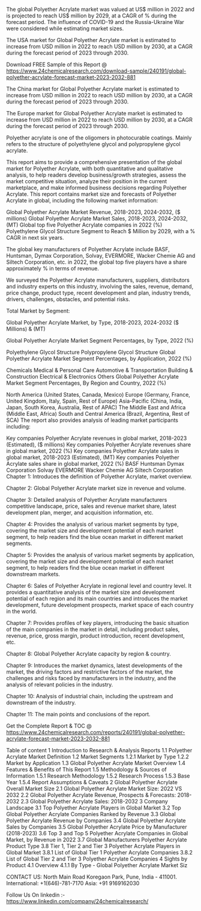 The global Polyether Acrylate market was valued at US$ million in 2022 and is projected to reach US$ million by 2029, at a CAGR of % during the forecast period. The influence of COVID-19 and the Russia-Ukraine War were considered while estimating market sizes.

The USA market for Global Polyether Acrylate   market is estimated to increase from USD million in 2022 to reach USD million by 2030, at a CAGR during the forecast period of 2023 through 2030.

Download FREE Sample of this Report @ https://www.24chemicalresearch.com/download-sample/240191/global-polyether-acrylate-forecast-market-2023-2032-881

The China market for Global Polyether Acrylate   market is estimated to increase from USD million in 2022 to reach USD million by 2030, at a CAGR during the forecast period of 2023 through 2030.

The Europe market for Global Polyether Acrylate market is estimated to increase from USD million in 2022 to reach USD million by 2030, at a CAGR during the forecast period of 2023 through 2030.

Polyether acrylate is one of the oligomers in photocurable coatings. Mainly refers to the structure of polyethylene glycol and polypropylene glycol acrylate.

This report aims to provide a comprehensive presentation of the global market for Polyether Acrylate, with both quantitative and qualitative analysis, to help readers develop business/growth strategies, assess the market competitive situation, analyze their position in the current marketplace, and make informed business decisions regarding Polyether Acrylate. This report contains market size and forecasts of Polyether Acrylate in global, including the following market information:

Global Polyether Acrylate Market Revenue, 2018-2023, 2024-2032, ($ millions)
Global Polyether Acrylate Market Sales, 2018-2023, 2024-2032, (MT)
Global top five Polyether Acrylate companies in 2022 (%)
Polyethylene Glycol Structure Segment to Reach $ Million by 2029, with a % CAGR in next six years.

The global key manufacturers of Polyether Acrylate include BASF, Huntsman, Dymax Corporation, Solvay, EVERMORE, Wacker Chemie AG and Siltech Corporation, etc. in 2022, the global top five players have a share approximately % in terms of revenue.

We surveyed the Polyether Acrylate manufacturers, suppliers, distributors and industry experts on this industry, involving the sales, revenue, demand, price change, product type, recent development and plan, industry trends, drivers, challenges, obstacles, and potential risks.

Total Market by Segment:

Global Polyether Acrylate Market, by Type, 2018-2023, 2024-2032 ($ Millions) & (MT)

Global Polyether Acrylate Market Segment Percentages, by Type, 2022 (%)

Polyethylene Glycol Structure
Polypropylene Glycol Structure
Global Polyether Acrylate Market Segment Percentages, by Application, 2022 (%)

Chemicals
Medical & Personal Care
Automotive & Transportation
Building & Construction
Electrical & Electronics
Others
Global Polyether Acrylate Market Segment Percentages, By Region and Country, 2022 (%)

North America (United States, Canada, Mexico)
Europe (Germany, France, United Kingdom, Italy, Spain, Rest of Europe)
Asia-Pacific (China, India, Japan, South Korea, Australia, Rest of APAC)
The Middle East and Africa (Middle East, Africa)
South and Central America (Brazil, Argentina, Rest of SCA)
The report also provides analysis of leading market participants including:

Key companies Polyether Acrylate revenues in global market, 2018-2023 (Estimated), ($ millions)
Key companies Polyether Acrylate revenues share in global market, 2022 (%)
Key companies Polyether Acrylate sales in global market, 2018-2023 (Estimated), (MT)
Key companies Polyether Acrylate sales share in global market, 2022 (%)
BASF
Huntsman
Dymax Corporation
Solvay
EVERMORE
Wacker Chemie AG
Siltech Corporation
Chapter 1: Introduces the definition of Polyether Acrylate, market overview.

Chapter 2: Global Polyether Acrylate market size in revenue and volume.

Chapter 3: Detailed analysis of Polyether Acrylate manufacturers competitive landscape, price, sales and revenue market share, latest development plan, merger, and acquisition information, etc.

Chapter 4: Provides the analysis of various market segments by type, covering the market size and development potential of each market segment, to help readers find the blue ocean market in different market segments.

Chapter 5: Provides the analysis of various market segments by application, covering the market size and development potential of each market segment, to help readers find the blue ocean market in different downstream markets.

Chapter 6: Sales of Polyether Acrylate in regional level and country level. It provides a quantitative analysis of the market size and development potential of each region and its main countries and introduces the market development, future development prospects, market space of each country in the world.

Chapter 7: Provides profiles of key players, introducing the basic situation of the main companies in the market in detail, including product sales, revenue, price, gross margin, product introduction, recent development, etc.

Chapter 8: Global Polyether Acrylate capacity by region & country.

Chapter 9: Introduces the market dynamics, latest developments of the market, the driving factors and restrictive factors of the market, the challenges and risks faced by manufacturers in the industry, and the analysis of relevant policies in the industry.

Chapter 10: Analysis of industrial chain, including the upstream and downstream of the industry.

Chapter 11: The main points and conclusions of the report.

Get the Complete Report & TOC @ https://www.24chemicalresearch.com/reports/240191/global-polyether-acrylate-forecast-market-2023-2032-881

Table of content
1 Introduction to Research & Analysis Reports
1.1 Polyether Acrylate Market Definition
1.2 Market Segments
1.2.1 Market by Type
1.2.2 Market by Application
1.3 Global Polyether Acrylate Market Overview
1.4 Features & Benefits of This Report
1.5 Methodology & Sources of Information
1.5.1 Research Methodology
1.5.2 Research Process
1.5.3 Base Year
1.5.4 Report Assumptions & Caveats
2 Global Polyether Acrylate Overall Market Size
2.1 Global Polyether Acrylate Market Size: 2022 VS 2032
2.2 Global Polyether Acrylate Revenue, Prospects & Forecasts: 2018-2032
2.3 Global Polyether Acrylate Sales: 2018-2032
3 Company Landscape
3.1 Top Polyether Acrylate Players in Global Market
3.2 Top Global Polyether Acrylate Companies Ranked by Revenue
3.3 Global Polyether Acrylate Revenue by Companies
3.4 Global Polyether Acrylate Sales by Companies
3.5 Global Polyether Acrylate Price by Manufacturer (2018-2023)
3.6 Top 3 and Top 5 Polyether Acrylate Companies in Global Market, by Revenue in 2022
3.7 Global Manufacturers Polyether Acrylate Product Type
3.8 Tier 1, Tier 2 and Tier 3 Polyether Acrylate Players in Global Market
3.8.1 List of Global Tier 1 Polyether Acrylate Companies
3.8.2 List of Global Tier 2 and Tier 3 Polyether Acrylate Companies
4 Sights by Product
4.1 Overview
4.1.1 By Type - Global Polyether Acrylate Market Siz

CONTACT US:
North Main Road Koregaon Park, Pune, India - 411001.
International: +1(646)-781-7170
Asia: +91 9169162030

Follow Us On linkedin :- https://www.linkedin.com/company/24chemicalresearch/
